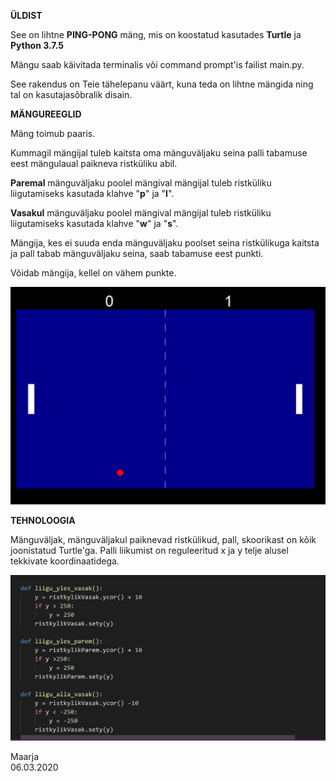 
<b>ÜLDIST</b>

See on lihtne <b>PING-PONG</b> mäng, mis on koostatud kasutades <b>Turtle</b> ja <b>Python 3.7.5</b> 

Mängu saab käivitada terminalis või command prompt'is failist main.py.

See rakendus on Teie tähelepanu väärt, kuna teda on lihtne mängida ning tal on kasutajasõbralik disain.

<b>MÄNGUREEGLID</b>

Mäng toimub paaris.

Kummagil mängijal tuleb kaitsta oma mänguväljaku seina palli tabamuse eest mängulaual paikneva ristküliku abil.

<b>Paremal</b> mänguväljaku poolel mängival mängijal tuleb ristküliku liigutamiseks kasutada klahve "<b>p</b>" ja "<b>l</b>".

<b>Vasakul</b> mänguväljaku poolel mängival mängijal tuleb ristküliku liigutamiseks kasutada klahve "<b>w</b>" ja "<b>s</b>".

Mängija, kes ei suuda enda mänguväljaku poolset seina ristkülikuga kaitsta ja pall tabab mänguväljaku seina, saab tabamuse eest punkti. 

Võidab mängija, kellel on vähem punkte.

![Mänguväljaku pilt](/foto/pilt.PNG) 

<b>TEHNOLOOGIA</b>

Mänguväljak, mänguväljakul paiknevad ristkülikud, pall, skoorikast on kõik joonistatud Turtle'ga. Palli liikumist on reguleeritud x ja y telje alusel tekkivate koordinaatidega.

![Koodi pilt](/foto/pilt4.PNG) 

Maarja<br>
06.03.2020


